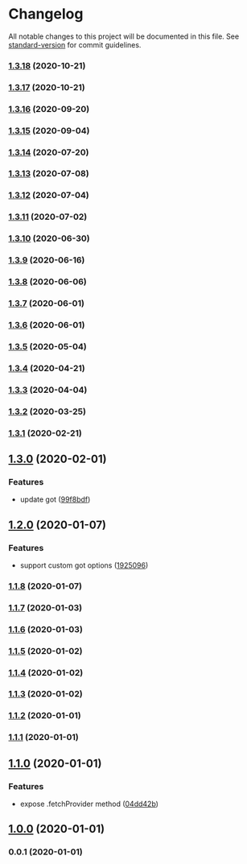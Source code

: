 # Changelog

All notable changes to this project will be documented in this file. See [standard-version](https://github.com/conventional-changelog/standard-version) for commit guidelines.

### [1.3.18](https://github.com/microlinkhq/oembed-spec/compare/v1.3.17...v1.3.18) (2020-10-21)

### [1.3.17](https://github.com/microlinkhq/oembed-spec/compare/v1.3.16...v1.3.17) (2020-10-21)

### [1.3.16](https://github.com/microlinkhq/oembed-spec/compare/v1.3.15...v1.3.16) (2020-09-20)

### [1.3.15](https://github.com/microlinkhq/oembed-spec/compare/v1.3.14...v1.3.15) (2020-09-04)

### [1.3.14](https://github.com/microlinkhq/oembed-spec/compare/v1.3.13...v1.3.14) (2020-07-20)

### [1.3.13](https://github.com/microlinkhq/oembed-spec/compare/v1.3.12...v1.3.13) (2020-07-08)

### [1.3.12](https://github.com/microlinkhq/oembed-spec/compare/v1.3.11...v1.3.12) (2020-07-04)

### [1.3.11](https://github.com/microlinkhq/oembed-spec/compare/v1.3.10...v1.3.11) (2020-07-02)

### [1.3.10](https://github.com/microlinkhq/oembed-spec/compare/v1.3.9...v1.3.10) (2020-06-30)

### [1.3.9](https://github.com/microlinkhq/oembed-spec/compare/v1.3.8...v1.3.9) (2020-06-16)

### [1.3.8](https://github.com/microlinkhq/oembed-spec/compare/v1.3.7...v1.3.8) (2020-06-06)

### [1.3.7](https://github.com/microlinkhq/oembed-spec/compare/v1.3.6...v1.3.7) (2020-06-01)

### [1.3.6](https://github.com/microlinkhq/oembed-spec/compare/v1.3.5...v1.3.6) (2020-06-01)

### [1.3.5](https://github.com/microlinkhq/oembed-spec/compare/v1.3.4...v1.3.5) (2020-05-04)

### [1.3.4](https://github.com/microlinkhq/oembed-spec/compare/v1.3.3...v1.3.4) (2020-04-21)

### [1.3.3](https://github.com/microlinkhq/oembed-spec/compare/v1.3.2...v1.3.3) (2020-04-04)

### [1.3.2](https://github.com/microlinkhq/oembed-spec/compare/v1.3.1...v1.3.2) (2020-03-25)

### [1.3.1](https://github.com/microlinkhq/oembed-spec/compare/v1.3.0...v1.3.1) (2020-02-21)

## [1.3.0](https://github.com/microlinkhq/oembed-spec/compare/v1.2.0...v1.3.0) (2020-02-01)


### Features

* update got ([99f8bdf](https://github.com/microlinkhq/oembed-spec/commit/99f8bdfcf5c480ffd63e8da41fff0a2cf2d8e617))

## [1.2.0](https://github.com/microlinkhq/oembed-spec/compare/v1.1.8...v1.2.0) (2020-01-07)


### Features

* support custom got options ([1925096](https://github.com/microlinkhq/oembed-spec/commit/192509633236972be1d4b6115e0e1b2a8ff8b7b7))

### [1.1.8](https://github.com/microlinkhq/oembed-spec/compare/v1.1.7...v1.1.8) (2020-01-07)

### [1.1.7](https://github.com/microlinkhq/oembed-spec/compare/v1.1.6...v1.1.7) (2020-01-03)

### [1.1.6](https://github.com/microlinkhq/oembed-spec/compare/v1.1.5...v1.1.6) (2020-01-03)

### [1.1.5](https://github.com/microlinkhq/oembed-spec/compare/v1.1.4...v1.1.5) (2020-01-02)

### [1.1.4](https://github.com/microlinkhq/oembed-spec/compare/v1.1.3...v1.1.4) (2020-01-02)

### [1.1.3](https://github.com/microlinkhq/oembed-spec/compare/v1.1.2...v1.1.3) (2020-01-02)

### [1.1.2](https://github.com/microlinkhq/oembed-spec/compare/v1.1.1...v1.1.2) (2020-01-01)

### [1.1.1](https://github.com/microlinkhq/oembed-spec/compare/v1.1.0...v1.1.1) (2020-01-01)

## [1.1.0](https://github.com/microlinkhq/oembed-spec/compare/v0.0.2...v1.1.0) (2020-01-01)


### Features

* expose .fetchProvider method ([04dd42b](https://github.com/microlinkhq/oembed-spec/commit/04dd42b2516c5ac0ee8220cd136670ca6c31f889))

## [1.0.0](https://github.com/microlinkhq/oembed-spec/compare/v0.0.1...v1.0.0) (2020-01-01)

### 0.0.1 (2020-01-01)
